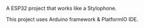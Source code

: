 A ESP32 project that works like a Stylophone.

This project uses Arduino framework & PlatformIO IDE.